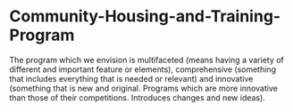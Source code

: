 # Community-Housing-and-Training-Program
The program which we envision is multifaceted (means having a variety of different and important feature or elements), comprehensive (something that includes everything that is needed or relevant) and innovative (something that is new and original. Programs which are more innovative than those of their competitions. Introduces changes and new ideas). 
